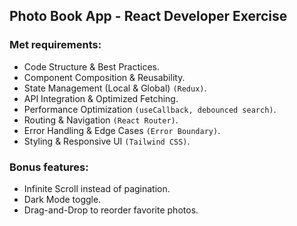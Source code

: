## Photo Book App - React Developer Exercise


### Met requirements:

- Code Structure & Best Practices.
- Component Composition & Reusability.
- State Management (Local & Global) `(Redux)`.
- API Integration & Optimized Fetching.
- Performance Optimization `(useCallback, debounced search)`.
- Routing & Navigation `(React Router)`.
- Error Handling & Edge Cases `(Error Boundary)`.
- Styling & Responsive UI `(Tailwind CSS)`.


### Bonus features:

- Infinite Scroll instead of pagination.
- Dark Mode toggle.
- Drag-and-Drop to reorder favorite photos.